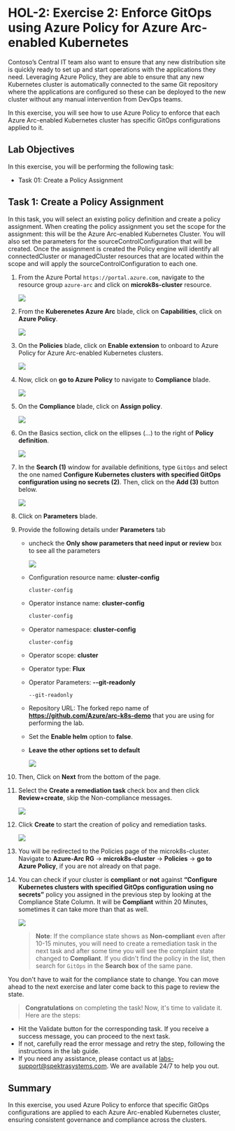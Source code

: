 # HOL-2: Exercise 2: Enforce GitOps using Azure Policy for Azure Arc-enabled Kubernetes

Contoso’s Central IT team also want to ensure that any new distribution site is quickly ready to set up and start operations with the applications they need. Leveraging Azure Policy, they are able to ensure that any new Kubernetes cluster is automatically connected to the same Git repository where the applications are configured so these can be deployed to the new cluster without any manual intervention from DevOps teams.

In this exercise, you will see how to use Azure Policy to enforce that each Azure Arc-enabled Kubernetes cluster has specific GitOps configurations applied to it.

## Lab Objectives

In this exercise, you will be performing the following task:

- Task 01: Create a Policy Assignment

## Task 1: Create a Policy Assignment

In this task, you will select an existing policy definition and create a policy assignment. When creating the policy assignment you set the scope for the assignment: this will be the Azure Arc-enabled Kubernetes Cluster. You will also set the parameters for the sourceControlConfiguration that will be created. Once the assignment is created the Policy engine will identify all connectedCluster or managedCluster resources that are located within the scope and will apply the sourceControlConfiguration to each one.

1. From the Azure Portal ```https://portal.azure.com```, navigate to the resource group ```azure-arc``` and click on **microk8s-cluster** resource. 

    ![](.././media/0151.png)

1. From the **Kuberenetes Azure Arc** blade, click on **Capabilities**, click on **Azure Policy**.

    ![](.././media/HOL2-EX2-T1-P2.png)
    
1. On the **Policies** blade, click on **Enable extension** to onboard to Azure Policy for Azure Arc-enabled Kubernetes clusters.

     ![](.././media/HOL2-Ex2-T1-S3.png)
     
1. Now, click on **go to Azure Policy**  to navigate to **Compliance** blade.

     ![](.././media/policy-3.png)

1. On the **Compliance** blade, click on **Assign policy**.

    ![](.././media/policy-4.png)

1. On the Basics section, click on the ellipses (…) to the right of **Policy definition**.

    ![](.././media/HOL2-Ex2-T1-S6.png)

1. In the **Search (1)** window for available definitions, type ```GitOps``` and select the one named **Configure Kubernetes clusters with specified GitOps configuration using no secrets (2)**. Then, click on the **Add (3)** button below.

    ![](.././media/hyd29.png)

1. Click on **Parameters** blade.

1. Provide the following details under **Parameters** tab

    - uncheck the **Only show parameters that need input or review** box to see all the parameters
    
      ![](.././media/HOL2-Ex2-T1-S9.1.png)
      
    - Configuration resource name: **cluster-config**

      ```bash
      cluster-config
      ```
    - Operator instance name: **cluster-config**

      ```bash
      cluster-config
      ```
    - Operator namespace: **cluster-config**

      ```
      cluster-config
      ```
    - Operator scope: **cluster**

    - Operator type: **Flux**

    - Operator Parameters: **--git-readonly**

      ```
      --git-readonly
      ```
    - Repository URL: The forked repo name of **https://github.com/Azure/arc-k8s-demo** that you are using for performing the lab.

    - Set the **Enable helm** option to **false**.

    - **Leave the other options set to default**
     
      ![](.././media/HOL2-Ex2-T1-S9.2.png)

1. Then, Click on **Next** from the bottom of the page.
   
1. Select the **Create a remediation task** check box and then click **Review+create**, skip the Non-compliance messages.

    ![](.././media/hol2ss1.png)
     
1. Click **Create** to start the creation of policy and remediation tasks.

    ![](.././media/HOL2-Ex2-T1-S12.png)

1. You will be redirected to the Policies page of the microk8s-cluster. Navigate to **Azure-Arc RG** -> **microk8s-cluster** -> **Policies** -> **go to Azure Policy**, if you are not already on that page.

1. You can check if your cluster is **compliant** or **not** against **“Configure Kubernetes clusters with specified GitOps configuration using no secrets”** policy you assigned in the previous step by looking at the Compliance State Column. It will be **Compliant** within 20 Minutes, sometimes it can take more than that as well. 

     ![](.././media/policy-5.png)
     
   > **Note**: If the compliance state shows as **Non-compliant** even after 10-15 minutes, you will need to create a remediation task in the next task and after some time you will see the complaint state changed to **Compliant**. If you didn't find the policy in the list, then search for ``GitOps`` in the **Search box** of the same pane.
   
You don't have to wait for the compliance state to change. You can move ahead to the next exercise and later come back to this page to review the state.

> **Congratulations** on completing the task! Now, it's time to validate it. Here are the steps:
 
- Hit the Validate button for the corresponding task. If you receive a success message, you can proceed to the next task.
- If not, carefully read the error message and retry the step, following the instructions in the lab guide.
- If you need any assistance, please contact us at labs-support@spektrasystems.com. We are available 24/7 to help you out.
 
<validation step="17ad1ccd-2880-4c9c-9357-e7fdf85ec88f" />

## Summary 
In this exercise, you used Azure Policy to enforce that specific GitOps configurations are applied to each Azure Arc-enabled Kubernetes cluster, ensuring consistent governance and compliance across the clusters.
